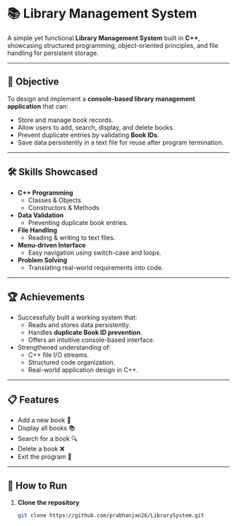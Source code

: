 # 📚 Library Management System

A simple yet functional **Library Management System** built in **C++**, showcasing structured programming, object-oriented principles, and file handling for persistent storage.

---

## 🎯 Objective
To design and implement a **console-based library management application** that can:
- Store and manage book records.
- Allow users to add, search, display, and delete books.
- Prevent duplicate entries by validating **Book IDs**.
- Save data persistently in a text file for reuse after program termination.

---

## 🛠 Skills Showcased
- **C++ Programming**
  - Classes & Objects
  - Constructors & Methods
- **Data Validation**
  - Preventing duplicate book entries.
- **File Handling**
  - Reading & writing to text files.
- **Menu-driven Interface**
  - Easy navigation using switch-case and loops.
- **Problem Solving**
  - Translating real-world requirements into code.

---

## 🏆 Achievements
- Successfully built a working system that:
  - Reads and stores data persistently.
  - Handles **duplicate Book ID prevention**.
  - Offers an intuitive console-based interface.
- Strengthened understanding of:
  - C++ file I/O streams.
  - Structured code organization.
  - Real-world application design in C++.

---

## 📋 Features
- Add a new book 📖
- Display all books 📚
- Search for a book 🔍
- Delete a book ❌
- Exit the program 🚪

---

## 🚀 How to Run
1. **Clone the repository**
   ```bash
   git clone https://github.com/prabhanjan26/LibrarySystem.git
